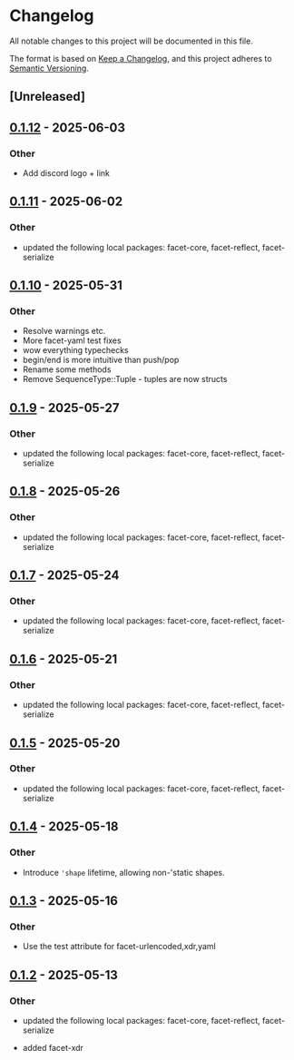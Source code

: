 # Changelog

All notable changes to this project will be documented in this file.

The format is based on [Keep a Changelog](https://keepachangelog.com/en/1.0.0/),
and this project adheres to [Semantic Versioning](https://semver.org/spec/v2.0.0.html).

## [Unreleased]

## [0.1.12](https://github.com/facet-rs/facet/compare/facet-xdr-v0.1.11...facet-xdr-v0.1.12) - 2025-06-03

### Other

- Add discord logo + link

## [0.1.11](https://github.com/facet-rs/facet/compare/facet-xdr-v0.1.10...facet-xdr-v0.1.11) - 2025-06-02

### Other

- updated the following local packages: facet-core, facet-reflect, facet-serialize

## [0.1.10](https://github.com/facet-rs/facet/compare/facet-xdr-v0.1.9...facet-xdr-v0.1.10) - 2025-05-31

### Other

- Resolve warnings etc.
- More facet-yaml test fixes
- wow everything typechecks
- begin/end is more intuitive than push/pop
- Rename some methods
- Remove SequenceType::Tuple - tuples are now structs

## [0.1.9](https://github.com/facet-rs/facet/compare/facet-xdr-v0.1.8...facet-xdr-v0.1.9) - 2025-05-27

### Other

- updated the following local packages: facet-core, facet-reflect, facet-serialize

## [0.1.8](https://github.com/facet-rs/facet/compare/facet-xdr-v0.1.7...facet-xdr-v0.1.8) - 2025-05-26

### Other

- updated the following local packages: facet-core, facet-reflect, facet-serialize

## [0.1.7](https://github.com/facet-rs/facet/compare/facet-xdr-v0.1.6...facet-xdr-v0.1.7) - 2025-05-24

### Other

- updated the following local packages: facet-core, facet-reflect, facet-serialize

## [0.1.6](https://github.com/facet-rs/facet/compare/facet-xdr-v0.1.5...facet-xdr-v0.1.6) - 2025-05-21

### Other

- updated the following local packages: facet-core, facet-reflect, facet-serialize

## [0.1.5](https://github.com/facet-rs/facet/compare/facet-xdr-v0.1.4...facet-xdr-v0.1.5) - 2025-05-20

### Other

- updated the following local packages: facet-core, facet-reflect, facet-serialize

## [0.1.4](https://github.com/facet-rs/facet/compare/facet-xdr-v0.1.3...facet-xdr-v0.1.4) - 2025-05-18

### Other

- Introduce `'shape` lifetime, allowing non-'static shapes.

## [0.1.3](https://github.com/facet-rs/facet/compare/facet-xdr-v0.1.2...facet-xdr-v0.1.3) - 2025-05-16

### Other

- Use the test attribute for facet-urlencoded,xdr,yaml

## [0.1.2](https://github.com/facet-rs/facet/compare/facet-xdr-v0.1.1...facet-xdr-v0.1.2) - 2025-05-13

### Other

- updated the following local packages: facet-core, facet-reflect, facet-serialize

- added facet-xdr
